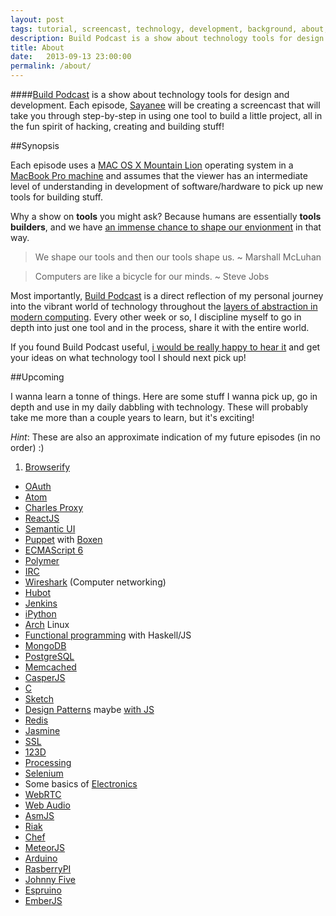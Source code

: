 ```yaml
---
layout: post
tags: tutorial, screencast, technology, development, background, about, author
description: Build Podcast is a show about technology tools for design and development. Each episode, Sayanee will be creating a screencast that will take you through step-by-step in using one tool to build a little project, all in the fun spirit of hacking, creating and building stuff!
title: About
date:   2013-09-13 23:00:00
permalink: /about/
---
```


####[Build Podcast](http://build-podcast.com) is a show about technology tools for design and development. Each episode, [Sayanee](http://sayan.ee) will be creating a screencast that will take you through step-by-step in using one tool to build a little project, all in the fun spirit of hacking, creating and building stuff!

##Synopsis

Each episode uses a [MAC OS X Mountain Lion](http://en.wikipedia.org/wiki/OS_X_Mountain_Lion) operating system in a [MacBook Pro machine](http://support.apple.com/kb/sp541) and assumes that the viewer has an intermediate level of understanding in development of software/hardware to pick up new tools for building stuff.

Why a show on **tools** you might ask? Because humans are essentially **tools builders**, and we have [an immense chance to shape our envionment](https://vimeo.com/34017777) in that way.

> We shape our tools and then our tools shape us. ~ Marshall McLuhan

> Computers are like a bicycle for our minds. ~ Steve Jobs

Most importantly, [Build Podcast](http://build-podcast.com) is a direct reflection of my personal journey into the vibrant world of technology throughout the [layers of abstraction in modern computing](https://twitter.com/sayanee_/status/277641534441136128). Every other week or so, I discipline myself to go in depth into just one tool and in the process, share it with the entire world.

If you found Build Podcast useful, [i would be really happy to hear it](http://twitter.com/sayanee_) and get your ideas on what technology tool I should next pick up!

<a name="upcoming"></a>
##Upcoming

I wanna learn a tonne of things. Here are some stuff I wanna pick up, go in depth and use in my daily dabbling with technology. These will probably take me more than a couple years to learn, but it's exciting!

*Hint*: These are also an approximate indication of my future episodes (in no order) :)

1. [Browserify](http://browserify.org/)
- [OAuth](http://oauth.net/)
- [Atom](https://atom.io/)
- [Charles Proxy](http://www.charlesproxy.com/)
- [ReactJS](http://facebook.github.io/react/)
- [Semantic UI](https://github.com/semantic-org/semantic-ui/)
- [Puppet](http://puppetlabs.com/solutions/devops) with [Boxen](http://boxen.github.com/)
- [ECMAScript 6](http://www.ecmascript.org/)
- [Polymer](http://www.polymer-project.org/)
- [IRC](http://en.wikipedia.org/wiki/Internet_Relay_Chat)
- [Wireshark](http://www.wireshark.org/) (Computer networking)
- [Hubot](http://hubot.github.com/)
- [Jenkins](http://jenkins-ci.org/)
- [iPython](http://ipython.org/)
- [Arch](https://www.archlinux.org/) Linux
- [Functional programming](http://en.wikipedia.org/wiki/Functional_programming) with Haskell/JS
- [MongoDB](http://www.mongodb.org/)
- [PostgreSQL](http://www.postgresql.org/)
- [Memcached](http://memcached.org/)
- [CasperJS](http://casperjs.org/)
- [C](http://en.wikipedia.org/wiki/C_programming_language)
- [Sketch](http://www.bohemiancoding.com/sketch/)
- [Design Patterns](http://www.amazon.com/Design-Patterns-Elements-Object-Oriented-ebook/dp/B000SEIBB8) maybe [with JS](http://shop.oreilly.com/product/0636920025832.do)
- [Redis](http://redis.io/)
- [Jasmine](https://github.com/pivotal/jasmine)
- [SSL](http://en.wikipedia.org/wiki/Secure_Socket_Layer)
- [123D](http://www.123dapp.com/design)
- [Processing](http://processing.org/)
- [Selenium](http://docs.seleniumhq.org/)
- Some basics of [Electronics](http://www.amazon.com/Getting-Started-Electronics-Forrest-Mims/dp/0945053282)
- [WebRTC](http://www.webrtc.org/)
- [Web Audio](http://webaudio.github.io/web-audio-api/)
- [AsmJS](http://asmjs.org/)
- [Riak](http://basho.com/riak/)
- [Chef](http://www.opscode.com/chef/)
- [MeteorJS](http://www.meteor.com/)
- [Arduino](http://www.arduino.cc/)
- [RasberryPI](http://www.raspberrypi.org/)
- [Johnny Five](https://github.com/rwaldron/johnny-five)
- [Espruino](http://www.espruino.com/)
- [EmberJS](http://emberjs.com/)
